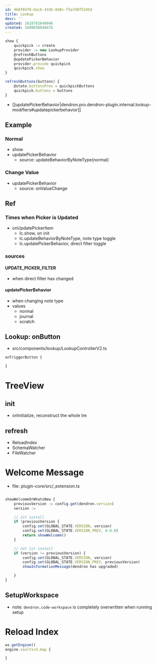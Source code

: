 ```yaml
---
id: 4b8f0470-dacb-433b-8d0c-f5a7d8f5245d
title: Lookup
desc: ''
updated: 1618781640046
created: 1608838048476
---
```


```ts
show {
    quickpick := create
    provider := new LookupProvider
    @refreshButtons
    @updatePickerBehavior
    provider.provide quickpick
    quickpick.show
}
```

```ts
refreshButtons(buttons) {
    @state.buttonsPrev = quickpickButtons
    quickpick.buttons = buttons
}
```

- [[updatePickerBehavior|dendron.pro.dendron-plugin.internal.lookup-modifiers#updatepickerbehavior]]
## Example

### Normal

- show
- updatePickerBehavior
  - source: updateBehaviorByNoteType(normal)

### Change Value

- updatePickerBehavior
  - source: onValueChange

## Ref

### Times when Picker is Updated

- onUpdatePickerItem
  - lc.show, on init
  - lc.updateBehaviorByNoteType, note type toggle
  - lc.updatePickerBehavior, direct filter toggle

### sources

#### UPDATE_PICKER_FILTER

- when direct filter has changed

#### updatePickerBehavior

- when changing note type
- values
  - normal
  - journal
  - scratch

## Lookup: onButton

- src/components/lookup/LookupControllerV2.ts

```ts
onTriggerButton {

}
```

# TreeView

## init

- onInitialize, reconstruct the whole tre

## refresh

- ReloadIndex
- SchemaWatcher
- FileWatcher


# Welcome Message

- file: plugin-core/src/\_extension.ts

```ts

showWelcomeOrWhatsNew {
    previousVersion := config.get(dendron.version)
    version :=

    // 1st install
    if !previousVersion {
        config.set(GLOBAL_STATE.VERSION, version)
        config.set(GLOBAL_STATE.VERSION_PREV, 0.0.0)
        return showWelcome()
    }

    // not 1st install
    if (version != previousVersion) {
        config.set(GLOBAL_STATE.VERSION, version)
        config.set(GLOBAL_STATE.VERSION_PREV, previousVersion)
        showInformationMessage(dendron has upgraded)

    }
}

```

## SetupWorkspace

- note: `dendron.code-workspace` is completely overwritten when running setup




# Reload Index

```ts
ws.getEngine()
engine.vaultsv3.map {

}
```